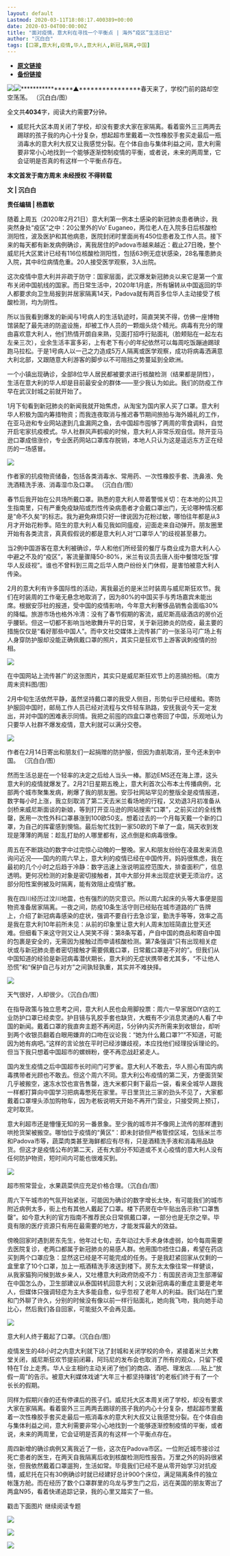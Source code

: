 ```yaml
---
layout: default
Lastmod: 2020-03-11T18:08:17.400389+00:00
date: 2020-03-04T00:00:00Z
title: "面对疫情，意大利在寻找一个平衡点 | 海外“疫区”生活日记"
author: "沉白白"
tags: [口罩,意大利,疫情,华人,意大利人,新冠,隔离,中国]
---
```


* [**原文链接**](https://mp.weixin.qq.com/s/wTCUYj2XM7rIwz74-_RRmA)
* [**备份链接**](http://archive.is/089Tg)


[![](/images/post/8a9380d1c9d44a084a45f1876dbc4564.jpg)](http://nfh5.sualyee.com/v3/idea/7tCGBrb5)![](/images/post/1b2e417f5b9409132e883e50474af465.jpg)****************▲****************春天来了，学校门前的路却空空荡荡。 （沉白白/图）

全文共**4034**字，阅读大约需要**7**分钟。

*   威尼托大区本周关闭了学校，却没有要求大家在家隔离。看着窗外三三两两去踢球的孩子我的内心十分复杂，想起超市里戴着一次性橡胶手套买走最后一瓶消毒水的意大利大叔又让我感觉分裂。在个体自由与集体利益之间，意大利需要非常小心地找到一个能够逐渐控制疫情的平衡，或者说，未来的两周里，它会证明是否真的有这样一个平衡点存在。  
    

**本文首发于南方周末 未经授权 不得转载**

**文 | 沉白白**

**责任编辑 | 杨嘉敏**

随着上周五（2020年2月21日）意大利第一例本土感染的新冠肺炎患者确诊，我突然身处“疫区”之中：20公里外的Vo’ Euganeo，两位老人在入院多日后核酸检测阳性，波及医护和其他病患，医院封闭时里面尚有450位患者及工作人员。接下来的每天都有新发病例确诊，离我居住的Padova市越来越近：截止27日晚，整个威尼托大区累计已经有116位核酸检测阳性，包括63例无症状感染，28名罹患肺炎入院，其中8位病情危重。20人接受医学观察，3人出院。

这次疫情中意大利并非疏于防守：国家层面，武汉爆发新冠肺炎以来它是第一个宣布关闭中国航线的国家。而日常生活中，2020年1月底，所有辗转从中国返回的华人都要求向卫生局报到并居家隔离14天，Padova就有两百多位华人主动接受了核酸检测，均为阴性。

所以当我看到爆发的新闻与1号病人的生活轨迹时，简直哭笑不得，仿佛一座博物馆装配了最先进的防盗设施，却被工作人员的一颗烟头烧个精光。病毒有充分的理由喜欢意大利人，他们热情开朗自来熟，见面打招呼行贴面礼（脸颊贴在一起左右左亲三次），业余生活丰富多彩，上有老下有小的年纪依然可以每周吃饭蹦迪踢球跑马拉松。于是1号病人以一己之力造成5万人隔离或医学观察，成功将病毒洒满意大利北部，又跟随意大利游客的脚步以不可阻挡之势蔓延到全欧洲。

一个小镇出现确诊，全部8位华人居民都被要求进行核酸检测（结果都是阴性），生活在意大利的华人却是目前最安全的群体——至少我认为如此。我们的防疫工作早在武汉封城之前就开始了。

1月下旬看到新冠肺炎的新闻我就开始焦虑，从淘宝为国内家人买了口罩。意大利华人积极为国内筹措物资；而我连夜取消与推迟春节期间旅拍与海外婚礼的工作，在亚马逊和专业网站逮到几盒漏网之鱼，去中国超市囤够了两周的零食调料，自觉开启宅家抗疫模式。华人社群风声鹤唳的时候，意大利人非常乐观自信。除开亚马逊口罩成倍涨价，专业医药网站口罩库存脱销，本地人只认为这是遥远东方正在经历的一场感冒。

![](/images/post/17bcafc0f364bd65c2516a52ec3566fd.jpg)

作者家的抗疫物资储备，包括各类消毒水、常用药、一次性橡胶手套、洗鼻液、免洗酒精洗手液、消毒湿巾及口罩。 （沉白白/图）

春节后我开始在公共场所戴口罩。熟悉的意大利人带着警惕关切：在本地的公共卫生指南里，只有严重免疫缺陷或烈性传染病患者才会戴口罩出门，无论哪种情况都是“命不久矣”的标志。我为避免麻烦只好一律说因为花粉过敏，哪怕往年都是从3月才开始花粉季。陌生的意大利人看见我如同瘟疫，迎面走来自动弹开。朋友圈里开始有各类流言，真真假假说的都是意大利人对“口罩华人”的歧视甚至暴力。

当2例中国游客在意大利被确诊，华人和他们所经营的餐厅与商业成为意大利人心中避之不及的“疫区”，客流量骤降50-80%，米兰有议员去唐人街中餐馆吃饭“撑华人反歧视”。谁也不曾料到三周之后华人商户纷纷关门休假，是害怕被意大利人传染。

2月的意大利有许多国际性的活动，离我最近的是米兰时装周与威尼斯狂欢节。我们在时装周的工作毫无悬念地取消了，因为80%的中国买手与秀场嘉宾未能出席。根据安莎社的报道，受中国的疫情影响，今年意大利奢侈品销售会面临30%的降幅。旅游市场也格外冷清：没有了春节假期的客流，威尼斯高级酒店的房价近乎腰斩。但这一切都不影响当地歌舞升平的日常，关于新冠肺炎的防疫，最主要的措施仅仅是“看好那些中国人”。而中文社交媒体上流传甚广的一张圣马可广场上有人身穿防护服却没能正确佩戴口罩的照片，其实只是狂欢节上游客讽刺疫情的扮相。

![](/images/post/8ed99c286b094465081bfefa5384c743.jpg)

在中国网站上流传甚广的这张图片，其实只是威尼斯狂欢节上的恶搞扮相。（南方周末资料图/图）  

2月中旬生活依然平静，虽然坚持戴口罩的我受人侧目，形势似乎已经缓和。寄防护服回中国时，邮局工作人员已经对流程与文件轻车熟路，安抚我说今天一定发出，并对中国的困难表示同情。我把之前囤的四盒口罩也寄回了中国，乐观地认为只要华人社群不爆发疫情，意大利就可以满分交卷。

![](/images/post/925094a4a5f0454d61a6d4f8f7afe823.jpg)

作者在2月14日寄出和朋友们一起捐赠的防护服，但因为直航取消，至今还未到中国。 （沉白白/图）

然而生活总是在一个轻率的决定之后给人当头一棒。那边EMS还在海上漂，这头意大利的疫情就爆发了。2月21日星期五晚上，意大利首次公布本土传播病例，北部两个城市聚集发病，刷爆了我的朋友圈。安莎社网站罕见的整版全是疫情报道，数字每小时上涨，我立刻取消了第二天去米兰看场地的行程，又劝退3月初准备从剑桥来威尼斯面谈的新娘，等到打开亚马逊的网站搜索“口罩”，之前买过的全线售罄，医用一次性外科口罩暴涨到100欧50支。想着过去的一个月每天戴一个新的口罩，为自己的挥霍感到懊恼。最后匆忙找到一家50欧的下单了一盒，隔天收到发现是薄薄的两层：趁乱打劫的人哪里都有，这点倒是和病毒很像。

周五在不断跳动的数字中过完惊心动魄的一整晚。家人和朋友纷纷在凌晨发来消息询问近况——国内的周六早上，意大利的疫情已经在中国传开。妈妈很焦虑，我在最初的几个小时之后趋于冷静：数字迅速上涨说明监控范围大，排查面积广，信息透明。更何况检测的对象是密切接触者，其中大部分并未出现症状更无须治疗。这部分阳性案例被及时隔离，能有效阻止疫情扩散。

我在四川经历过汶川地震，也有强烈的防灾意识。所以周六起床的头等大事便是囤物资准备居家隔离。一夜之间，防疫10条生活守则已经贴在城市道路的广告牌上，介绍了新冠病毒感染的症状，强调不要自行去急诊室，勤洗手等等，效率之高是我在意大利10年前所未见：从前的印象里让意大利人周末加班简直比登天还难。但细看下来这守则又让人哭笑不得：第8条写着，产自中国的商品和寄自中国的包裹是安全的，无需因为接触过而申请核酸检测。第7条强调“只有出现相关症状或与新冠肺炎患者密切接触才需要佩戴口罩，日常戴口罩是不对的”。但我们从中国知道的经验是新冠病毒潜伏期长，意大利的无症状携带者尤其多，“不让他人恐慌”和“保护自己与对方”之间孰轻孰重，其实并不难抉择。

![](/images/post/e89047fac059104c74ecf757159b5b76.jpg)

天气很好，人却很少。（沉白白/图）

在指导政策与独立思考之间，意大利人民也会用脚投票：周六一早家居DIY店的工业防护口罩已经卖空。护目镜与乳胶手套也缺货，大概有不少消息灵通的人看了中国的新闻。戴着口罩的我直奔主题不再闲逛，5分钟内买齐所需来到收银台，却听到两个收银员翻着白眼用嫌弃的口吻在议论我：“她为什么戴口罩?”“不知道，可能因为她有病吧。”这样的言论放在平时已经涉嫌歧视，本应找他们经理投诉理论的。但当下我只想着中国超市的螺蛳粉，便不再恋战赶紧走人。

国内发生疫情之后中国超市长时间门可罗雀。意大利人不敢去，华人担心有国内病毒携带者光顾也不敢去。但这个周六不同。意大利公布疫情的第二天，方便面货架几乎被搬空，速冻水饺也宣告售罄，连大米都只剩下最后一袋，看来全城华人跟我一样都打算向中国学习把病毒憋死在家里。平日里货比三家的劲头不见了，大家都戴着口罩埋头添加购物车，因为老板说明天开始不再开门营业，只接受网上预订，定时取货。

意大利超市还是懵懂无知的另一番景象。至少我的城市并不像网上流传的那样遭到哄抢货架被搬空。哪怕位于疫情的“黄区”：即未封锁但严格管控区域，包括米兰市和Padova市等，蔬菜肉类甚至海鲜都应有尽有，只是酒精洗手液和消毒用品缺货。但这才是疫情公布的第二天，还有大部分不知道或不关心疫情的意大利人没有任何防护物资，短时间内可能也很难买到。

![](/images/post/48046557211dccf2445a79c429407c62.jpg)

超市照常营业，水果蔬菜供应充足价格合理。（沉白白/图）

周六下午城市的气氛开始紧张，可能因为确诊的数字增长太快，有可能我们的城市附近病例太多，街上也有其他人戴起了口罩。楼下药房在中午贴出告示称“口罩售罄”。如今意大利的官方指南不推荐民众日常佩戴口罩，一部分也是无奈之举。毕竟有限的医疗资源只有用在最需要的地方，才能发挥最大的效益。

傍晚回家时遇到房东先生，他年过七旬，去年动过大手术身体虚弱，如今每周需要去医院复诊，老两口都属于新冠肺炎的易感人群。他用围巾捂住口鼻，希望在药店买到两个口罩应急：显然这已经是不可能完成的任务。于是我赶紧回家从仅剩的一盒里拿了10个口罩，加上一瓶酒精洗手液送到楼下。房东太太像往常一样健谈，从我家猫狗问候到故乡亲人，又吐槽意大利政府防疫不力：有国民咨询卫生部滞留在中国怎么办，卫生部建议从泰国转机回意大利；又说新冠病毒的重症主要是老年人，但媒体只强调轻症为主大多能自愈，似乎忽视了老年人的利益。我们站在门里和门外聊了许久，分别的时候没有像以前一样行贴面礼，她向我飞吻，我向她手动比心，然后我们各自回家，可能挺久不会再见面。

![](/images/post/57d231d79476512c094397536fdea5ee.jpg)

意大利人终于戴起了口罩。（沉白白/图）  

疫情发生的48小时之内意大利就下达了封城和关闭学校的命令，紧接着米兰大教堂关闭，威尼斯狂欢节提前闭幕，阿玛尼的发布会也取消了所有的观众，只留下模特在T台上走秀。华人业主相约主动关闭了他们的商店、酒吧、理发店……贴上“放假一周”的告示。被意大利媒体戏谑“大年三十都坚持赚钱”的老板们终于有了一个长长的假期。

同样为假期兴奋的还有停课后的孩子们。威尼托大区本周关闭了学校，却没有要求大家在家隔离。看着窗外三三两两去踢球的孩子我的内心十分复杂，想起超市里戴着一次性橡胶手套买走最后一瓶消毒水的意大利大叔又让我感觉分裂。在个体自由与集体利益之间，意大利需要非常小心地找到一个能够逐渐控制疫情的平衡，或者说，未来的两周里，它会证明是否真的有这样一个平衡点存在。

周四新增的确诊病例又离我近了一些，这次在Padova市区。一位附近城市接诊过死亡患者的医生，在两天自我隔离后收到核酸检测阳性报告。万里之外的妈妈很紧张，但我依然戴着口罩遛狗，生活如常。毕竟我们已经不是从零开始学习对抗疫情，威尼托在只有30例确诊时就已经建好总计900个床位，满足隔离条件的独立帐篷方舱。而在经历了数个口罩群里的乌龙与罗生门之后，远在美国的朋友寄出了两盒N95，看着快递追踪记录，我的心里又踏实了一些。

戳击下面图片 继续阅读专题  

[![](/images/post/f28ed7edb29fbdcd49b8a8e6d93935af.jpg)](http://www.infzm.com/content/174984?from=nfzmwx)

  

  

![](/images/post/199619e2636ae24ac70fc2cc00baaa25.jpg)

![](/images/post/15e8dcff8f5083454ef6db3a5b367391.jpg)

